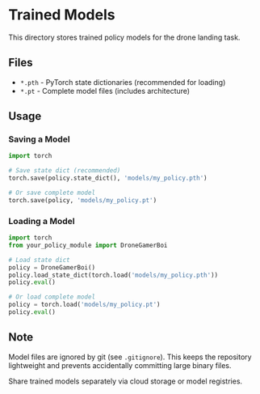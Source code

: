 # Trained Models

This directory stores trained policy models for the drone landing task.

## Files

- `*.pth` - PyTorch state dictionaries (recommended for loading)
- `*.pt` - Complete model files (includes architecture)

## Usage

### Saving a Model

```python
import torch

# Save state dict (recommended)
torch.save(policy.state_dict(), 'models/my_policy.pth')

# Or save complete model
torch.save(policy, 'models/my_policy.pt')
```

### Loading a Model

```python
import torch
from your_policy_module import DroneGamerBoi

# Load state dict
policy = DroneGamerBoi()
policy.load_state_dict(torch.load('models/my_policy.pth'))
policy.eval()

# Or load complete model
policy = torch.load('models/my_policy.pt')
policy.eval()
```

## Note

Model files are ignored by git (see `.gitignore`). This keeps the repository lightweight and prevents accidentally committing large binary files.

Share trained models separately via cloud storage or model registries.

